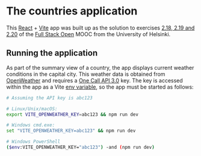 # The countries application

This [React](https://react.dev/) + [Vite](https://vite.dev/) app was built up as the solution to exercises [2.18, 2.19 and 2.20](https://fullstackopen.com/en/part2/adding_styles_to_react_app#exercises-2-18-2-20) of the [Full Stack Open](https://fullstackopen.com/en/) MOOC from the University of Helsinki.


## Running the application

As part of the summary view of a country, the app displays current weather conditions in the capital city. This weather data is obtained from [OpenWeather](https://openweathermap.org/) and requires a [One Call API 3.0](https://openweathermap.org/api/one-call-3) key. The key is accessed within the app as a Vite [env variable](https://vite.dev/guide/env-and-mode.html), so the app must be started as follows:

```sh
# Assuming the API key is abc123

# Linux/Unix/macOS:
export VITE_OPENWEATHER_KEY=abc123 && npm run dev

# Windows cmd.exe:
set "VITE_OPENWEATHER_KEY=abc123" && npm run dev 

# Windows PowerShell
($env:VITE_OPENWEATHER_KEY="abc123") -and (npm run dev)
```

